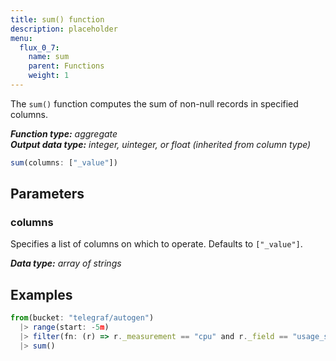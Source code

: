 ```yaml
---
title: sum() function
description: placeholder
menu:
  flux_0_7:
    name: sum
    parent: Functions
    weight: 1
---
```


The `sum()` function computes the sum of non-null records in specified columns.

_**Function type:** aggregate_  
_**Output data type:** integer, uinteger, or float (inherited from column type)_

```js
sum(columns: ["_value"])
```

## Parameters

### columns
Specifies a list of columns on which to operate.
Defaults to `["_value"]`.

_**Data type:** array of strings_

## Examples
```js
from(bucket: "telegraf/autogen")
  |> range(start: -5m)
  |> filter(fn: (r) => r._measurement == "cpu" and r._field == "usage_system")
  |> sum()
```
